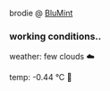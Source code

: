 brodie @ [BluMint](https://www.linkedin.com/company/blumint-io/)

<!--weather_start-->
### working conditions..

weather: few clouds ☁️

temp: -0.44 °C 🧥

<!--weather_end-->
